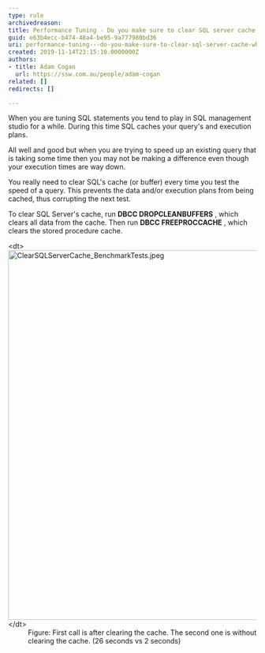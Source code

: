 ```yaml
---
type: rule
archivedreason: 
title: Performance Tuning - Do you make sure to clear SQL server cache when performing benchmark tests?
guid: e63b4ecc-b474-48a4-be95-9a777980bd36
uri: performance-tuning---do-you-make-sure-to-clear-sql-server-cache-when-performing-benchmark-tests
created: 2019-11-14T23:15:10.0000000Z
authors:
- title: Adam Cogan
  url: https://ssw.com.au/people/adam-cogan
related: []
redirects: []

---
```


When you are tuning SQL statements you tend to play in SQL management studio for a while. During this time SQL caches your query's and execution plans.

All well and good but when you are trying to speed up an existing query that is taking some time then you may not be making a difference even though your execution times are way down.

You really need to clear SQL's cache (or buffer) every time you test the speed of a query. This prevents the data and/or execution plans from being cached, thus corrupting the next test.

To clear SQL Server's cache, run  **DBCC DROPCLEANBUFFERS** , which clears all data from the cache. Then run  **DBCC FREEPROCCACHE** , which clears the stored procedure cache.

<!--endintro-->
<dl class="image">&lt;dt&gt;<img src="ClearSQLServerCache_BenchmarkTests.jpeg" alt="ClearSQLServerCache_BenchmarkTests.jpeg" style="width:750px;">&lt;/dt&gt;<dd>Figure: First call is after clearing the cache. The second one is without clearing the cache. (26 seconds vs 2 seconds)<br></dd></dl>
